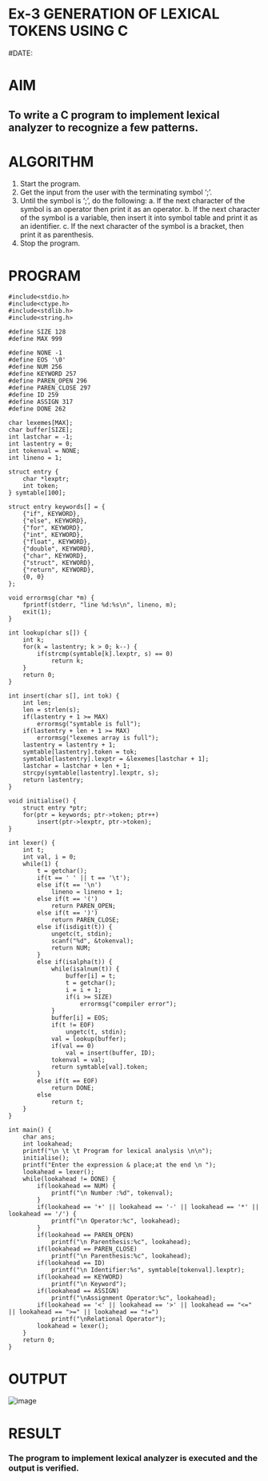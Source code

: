 # Ex-3 GENERATION OF LEXICAL TOKENS USING C
#DATE:
# AIM
## To write a C program to implement lexical analyzer to recognize a few patterns.
# ALGORITHM
1)	Start the program.
2)	Get the input from the user with the terminating symbol ‘;’.
3)	Until the symbol is ‘;’, do the following:
    a.	If the next character of the symbol is an operator then print it as an operator.
    b.	If the next character of the symbol is a variable, then insert it into symbol table and print it as an identifier.
    c.	If the next character of the symbol is a bracket, then print it as parenthesis.
5)	Stop the program.
   
# PROGRAM
```
#include<stdio.h> 
#include<ctype.h> 
#include<stdlib.h> 
#include<string.h>

#define SIZE 128
#define MAX 999

#define NONE -1 
#define EOS '\0' 
#define NUM 256
#define KEYWORD 257
#define PAREN_OPEN 296
#define PAREN_CLOSE 297
#define ID 259
#define ASSIGN 317
#define DONE 262

char lexemes[MAX];
char buffer[SIZE];
int lastchar = -1;
int lastentry = 0;
int tokenval = NONE;
int lineno = 1;

struct entry {
    char *lexptr; 
    int token;
} symtable[100];

struct entry keywords[] = {
    {"if", KEYWORD},
    {"else", KEYWORD},
    {"for", KEYWORD},
    {"int", KEYWORD},
    {"float", KEYWORD},
    {"double", KEYWORD},
    {"char", KEYWORD},
    {"struct", KEYWORD},
    {"return", KEYWORD},
    {0, 0}
};

void errormsg(char *m) {
    fprintf(stderr, "line %d:%s\n", lineno, m); 
    exit(1);
}

int lookup(char s[]) {
    int k; 
    for(k = lastentry; k > 0; k--) {
        if(strcmp(symtable[k].lexptr, s) == 0) 
            return k;
    }
    return 0;
}

int insert(char s[], int tok) {
    int len; 
    len = strlen(s);
    if(lastentry + 1 >= MAX)
        errormsg("symtable is full"); 
    if(lastentry + len + 1 >= MAX)
        errormsg("lexemes array is full"); 
    lastentry = lastentry + 1; 
    symtable[lastentry].token = tok; 
    symtable[lastentry].lexptr = &lexemes[lastchar + 1]; 
    lastchar = lastchar + len + 1; 
    strcpy(symtable[lastentry].lexptr, s);
    return lastentry;
}

void initialise() {
    struct entry *ptr; 
    for(ptr = keywords; ptr->token; ptr++)
        insert(ptr->lexptr, ptr->token);
}

int lexer() {
    int t;
    int val, i = 0; 
    while(1) {
        t = getchar(); 
        if(t == ' ' || t == '\t'); 
        else if(t == '\n')
            lineno = lineno + 1; 
        else if(t == '(')
            return PAREN_OPEN; 
        else if(t == ')')
            return PAREN_CLOSE; 
        else if(isdigit(t)) {
            ungetc(t, stdin); 
            scanf("%d", &tokenval); 
            return NUM;
        }
        else if(isalpha(t)) {
            while(isalnum(t)) {
                buffer[i] = t; 
                t = getchar(); 
                i = i + 1; 
                if(i >= SIZE)
                    errormsg("compiler error");
            }
            buffer[i] = EOS; 
            if(t != EOF)
                ungetc(t, stdin); 
            val = lookup(buffer); 
            if(val == 0)
                val = insert(buffer, ID); 
            tokenval = val;
            return symtable[val].token;
        }
        else if(t == EOF)
            return DONE;
        else
            return t;
    }
}

int main() {
    char ans;
    int lookahead; 
    printf("\n \t \t Program for lexical analysis \n\n"); 
    initialise();
    printf("Enter the expression & place;at the end \n "); 
    lookahead = lexer();
    while(lookahead != DONE) {
        if(lookahead == NUM) {
            printf("\n Number :%d", tokenval);
        }
        if(lookahead == '+' || lookahead == '-' || lookahead == '*' || lookahead == '/') {
            printf("\n Operator:%c", lookahead);
        }
        if(lookahead == PAREN_OPEN)
            printf("\n Parenthesis:%c", lookahead); 
        if(lookahead == PAREN_CLOSE)
            printf("\n Parenthesis:%c", lookahead); 
        if(lookahead == ID)
            printf("\n Identifier:%s", symtable[tokenval].lexptr);
        if(lookahead == KEYWORD) 
            printf("\n Keyword");
        if(lookahead == ASSIGN)
            printf("\nAssignment Operator:%c", lookahead); 
        if(lookahead == '<' || lookahead == '>' || lookahead == "<=" || lookahead == ">=" || lookahead == "!=")
            printf("\nRelational Operator");
        lookahead = lexer();
    }
    return 0;
}
```
# OUTPUT
![image](https://github.com/SanjithaBolisetti/Ex-3-GENERATION-OF-LEXICAL-TOKENS-/assets/119393633/566727f6-185a-47d9-90e9-da58cff07757)

# RESULT
### The program to implement lexical analyzer is executed and the output is verified.

